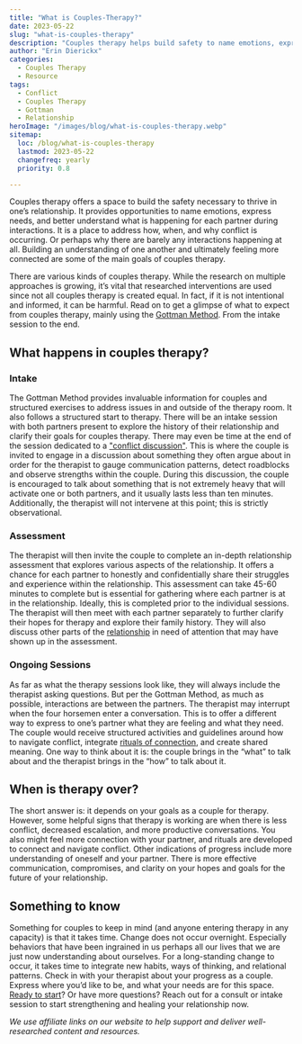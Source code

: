 ```yaml
---
title: "What is Couples-Therapy?"
date: 2023-05-22
slug: "what-is-couples-therapy"
description: "Couples therapy helps build safety to name emotions, express needs, and understand what is happening for each partner during interactions."
author: "Erin Dierickx"
categories:
  - Couples Therapy
  - Resource
tags:
  - Conflict
  - Couples Therapy
  - Gottman
  - Relationship
heroImage: "/images/blog/what-is-couples-therapy.webp"
sitemap:
  loc: /blog/what-is-couples-therapy
  lastmod: 2023-05-22
  changefreq: yearly
  priority: 0.8

---
```


Couples therapy offers a space to build the safety necessary to thrive in one’s relationship. It provides opportunities to name emotions, express needs, and better understand what is happening for each partner during interactions. It is a place to address how, when, and why conflict is occurring. Or perhaps why there are barely any interactions happening at all. Building an understanding of one another and ultimately feeling more connected are some of the main goals of couples therapy.

There are various kinds of couples therapy. While the research on multiple approaches is growing, it’s vital that researched interventions are used since not all couples therapy is created equal. In fact, if it is not intentional and informed, it can be harmful. Read on to get a glimpse of what to expect from couples therapy, mainly using the [Gottman Method](https://amzn.to/3WGXtgl). From the intake session to the end.

## What happens in couples therapy?

### Intake

The Gottman Method provides invaluable information for couples and structured exercises to address issues in and outside of the therapy room. It also follows a structured start to therapy. There will be an intake session with both partners present to explore the history of their relationship and clarify their goals for couples therapy. There may even be time at the end of the session dedicated to a ["conflict discussion"](https://www.erindtherapy.com/2021/09/16/connecting-through-continual-conflict/). This is where the couple is invited to engage in a discussion about something they often argue about in order for the therapist to gauge communication patterns, detect roadblocks and observe strengths within the couple. During this discussion, the couple is encouraged to talk about something that is not extremely heavy that will activate one or both partners, and it usually lasts less than ten minutes. Additionally, the therapist will not intervene at this point; this is strictly observational.

### Assessment

The therapist will then invite the couple to complete an in-depth relationship assessment that explores various aspects of the relationship. It offers a chance for each partner to honestly and confidentially share their struggles and experience within the relationship. This assessment can take 45-60 minutes to complete but is essential for gathering where each partner is at in the relationship. Ideally, this is completed prior to the individual sessions. The therapist will then meet with each partner separately to further clarify their hopes for therapy and explore their family history. They will also discuss other parts of the [relationship](https://amzn.to/3Iw9a3e) in need of attention that may have shown up in the assessment.

### Ongoing Sessions

As far as what the therapy sessions look like, they will always include the therapist asking questions. But per the Gottman Method, as much as possible, interactions are between the partners. The therapist may interrupt when the four horsemen enter a conversation. This is to offer a different way to express to one’s partner what they are feeling and what they need. The couple would receive structured activities and guidelines around how to navigate conflict, integrate [rituals of connection](https://www.erindtherapy.com/2023/04/18/rituals-of-connection/), and create shared meaning. One way to think about it is: the couple brings in the “what” to talk about and the therapist brings in the “how” to talk about it.

## When is therapy over?

The short answer is: it depends on your goals as a couple for therapy. However, some helpful signs that therapy is working are when there is less conflict, decreased escalation, and more productive conversations. You also might feel more connection with your partner, and rituals are developed to connect and navigate conflict. Other indications of progress include more understanding of oneself and your partner. There is more effective communication, compromises, and clarity on your hopes and goals for the future of your relationship.

## Something to know

Something for couples to keep in mind (and anyone entering therapy in any capacity) is that it takes time. Change does not occur overnight. Especially behaviors that have been ingrained in us perhaps all our lives that we are just now understanding about ourselves. For a long-standing change to occur, it takes time to integrate new habits, ways of thinking, and relational patterns. Check in with your therapist about your progress as a couple. Express where you’d like to be, and what your needs are for this space. [Ready to start](https://www.erindtherapy.com/contact/)? Or have more questions? Reach out for a consult or intake session to start strengthening and healing your relationship now.

*We use affiliate links on our website to help support and deliver well-researched content and resources.*
